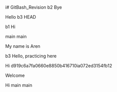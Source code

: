 i# GitBash_Revision
 b2
Bye

Hello
 b3
 HEAD

 b1
Hi

 main
 main

My name is Aren

 b3
Hello, practicing here

Hi
 d919c6a7fa0660e8850b416710ia072ed3154fb12

Welcome

Hi
 main
 main
